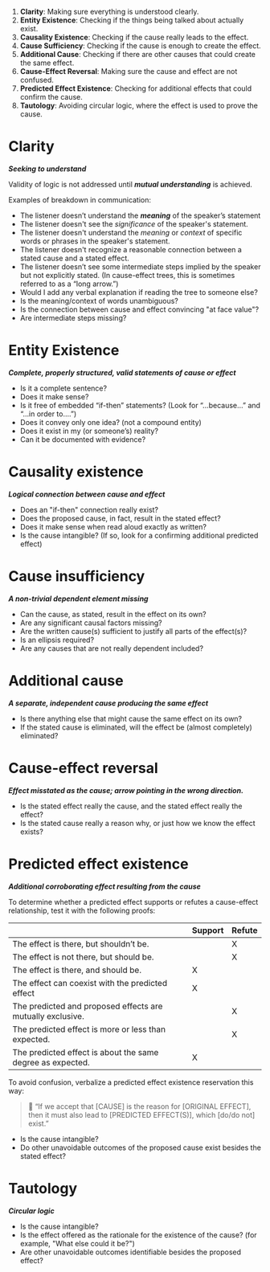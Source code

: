 1. **Clarity**: Making sure everything is understood clearly.
2. **Entity Existence**: Checking if the things being talked about actually exist.
3. **Causality Existence**: Checking if the cause really leads to the effect.
4. **Cause Sufficiency**: Checking if the cause is enough to create the effect.
5. **Additional Cause**: Checking if there are other causes that could create the same effect.
6. **Cause-Effect Reversal**: Making sure the cause and effect are not confused.
7. **Predicted Effect Existence**: Checking for additional effects that could confirm the cause.
8. **Tautology**: Avoiding circular logic, where the effect is used to prove the cause.

# Clarity

_**********************Seeking to understand**********************_

Validity of logic is not addressed until _********************mutual understanding********************_ is achieved.

Examples of breakdown in communication:

- The listener doesn’t understand the _**meaning**_ of the speaker’s statement
- The listener doesn't see the _significance_ of the speaker's statement.
- The listener doesn't understand the _meaning_ or _context_ of specific words or phrases in the speaker's statement.
- The listener doesn't recognize a reasonable connection between a stated cause and a stated effect.
- The listener doesn’t see some intermediate steps implied by the speaker but not explicitly stated. (In cause-effect trees, this is sometimes referred to as a “long arrow.”)
- Would I add any verbal explanation if reading the tree to someone else?
- Is the meaning/context of words unambiguous?
- Is the connection between cause and effect convincing "at face value"?
- Are intermediate steps missing?

# Entity Existence

_**Complete, properly structured, valid statements of cause or effect**_

- Is it a complete sentence?
- Does it make sense?
- Is it free of embedded “if-then” statements? (Look for “…because…” and “…in order to….”)
- Does it convey only one idea? (not a compound entity)
- Does it exist in my (or someone’s) reality?
- Can it be documented with evidence?

# Causality existence

_**Logical connection between cause and effect**_

- Does an "if-then" connection really exist?
- Does the proposed cause, in fact, result in the stated effect?
- Does it make sense when read aloud exactly as written?
- Is the cause intangible? (If so, look for a confirming additional predicted effect)

# Cause insufficiency

_**A non-trivial dependent element missing**_

- Can the cause, as stated, result in the effect on its own?
- Are any significant causal factors missing?
- Are the written cause(s) sufficient to justify all parts of the effect(s)?
- Is an ellipsis required?
- Are any causes that are not really dependent included?

# Additional cause

_**A separate, independent cause producing the same effect**_

- Is there anything else that might cause the same effect on its own?
- If the stated cause is eliminated, will the effect be (almost completely) eliminated?

# Cause-effect reversal

_**Effect misstated as the cause; arrow pointing in the wrong direction.**_

- Is the stated effect really the cause, and the stated effect really the effect?
- Is the stated cause really a reason why, or just how we know the effect exists?

# Predicted effect existence

***Additional corroborating effect resulting from the cause***

To determine whether a predicted effect supports or refutes a cause-effect relationship, test it with the following proofs:

|                                                 | Support | Refute |
|-------------------------------------------------|---------|--------|
| The effect is there, but shouldn’t be.          |         | X      |
| The effect is not there, but should be.         |         | X      |
| The effect is there, and should be.             | X       |        |
| The effect can coexist with the predicted effect| X       |        |
| The predicted and proposed effects are mutually exclusive. |  | X  |
| The predicted effect is more or less than expected. |       | X    |
| The predicted effect is about the same degree as expected. | X |   |


To avoid confusion, verbalize a predicted effect existence reservation this way:

> 🚨 “If we accept that [CAUSE] is the reason for [ORIGINAL EFFECT], then it must also lead to [PREDICTED EFFECT(S)], which [do/do not] exist.”

- Is the cause intangible?
- Do other unavoidable outcomes of the proposed cause exist besides the stated effect?

# Tautology

_**Circular logic**_

- Is the cause intangible?
- Is the effect offered as the rationale for the existence of the cause? (for example, "What else could it be?")
- Are other unavoidable outcomes identifiable besides the proposed effect?